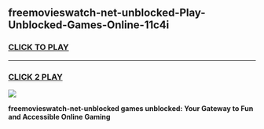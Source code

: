 
## freemovieswatch-net-unblocked-Play-Unblocked-Games-Online-11c4i
<h3>
<a href="https://premium76.site?title=freemovieswatch-net-unblocked&ref=25A">CLICK TO PLAY</a></h3>
<hr>

<h3>
<a href="https://premium76.site?title=freemovieswatch-net-unblocked&ref=25A">CLICK 2 PLAY</a>
  
</h3>

<a href="https://premium76.site?title=freemovieswatch-net-unblocked&ref=25A"><img src="https://clearcache.store/games.png"></a>


**freemovieswatch-net-unblocked games unblocked: Your Gateway to Fun and Accessible Online Gaming**
